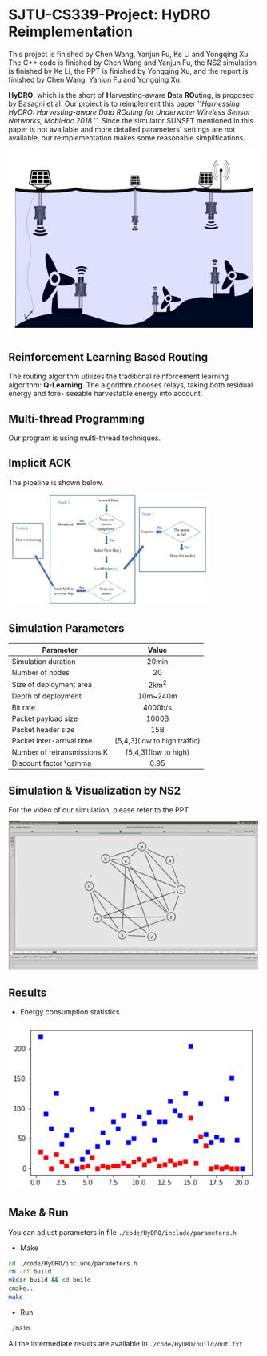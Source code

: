 # SJTU-CS339-Project: HyDRO Reimplementation
This project is finished by Chen Wang, Yanjun Fu, Ke Li and Yongqing Xu. The C++ code is finished by Chen Wang and Yanjun Fu, the NS2 simulation is finished by Ke Li, the PPT is finished by Yongqing Xu, and the report is finished by Chen Wang, Yanjun Fu and Yongqing Xu.

**HyDRO**, which is the short of **H**arvesting-aware **D**ata **RO**uting, is proposed by Basagni et al. Our project is to reimplement this paper ''*Harnessing HyDRO: Harvesting-aware Data ROuting for Underwater Wireless Sensor Networks, MobiHoc 2018* ''. Since the simulator SUNSET mentioned in this paper is not available and more detailed parameters' settings are not available, our reimplementation makes some reasonable simplifications.

![1](./figure/energy_harvest.jpg)

## Reinforcement Learning Based Routing

The routing algorithm utilizes the traditional reinforcement learning algorithm: **Q-Learning**. The algorithm chooses relays, taking both residual energy and fore- seeable harvestable energy into account.

## Multi-thread Programming
Our program is using multi-thread techniques.

## Implicit ACK
The pipeline is shown below.
<div align="left">
    <img src="./figure/1.png" width="400">
</div>

## Simulation Parameters
| **Parameter** | **Value** |
| -------- | :------: |
| Simulation duration | 20min |
| Number of nodes | 20 |
| Size of deployment area | 2km<sup>2</sup> |
| Depth of deployment | 10m~240m |
| Bit rate | 4000b/s |
| Packet payload size | 1000B |
| Packet header size | 15B |
| Packet inter-arrival time | \[5,4,3\](low to high traffic) |
| Number of retransmissions K | \[5,4,3\](low to high) |
| Discount factor \gamma | 0.95 |

## Simulation & Visualization by NS2
For the video of our simulation, please refer to the PPT.
<div align="left">
    <img src="./figure/visual.png" width="500">
</div>

## Results
- Energy consumption statistics
<div align="left">
    <img src="./figure/routing-change.png" width="500">
</div>

## Make & Run
You can adjust parameters in file `./code/HyDRO/include/parameters.h`
- Make
```bash
cd ./code/HyDRO/include/parameters.h
rm -rf build
mkdir build && cd build
cmake..
make
```
- Run
```bash
./main
```
All the intermediate results are available in `./code/HyDRO/build/out.txt`
